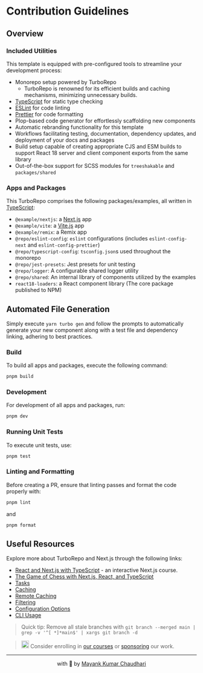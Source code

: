 # Contribution Guidelines

## Overview

### Included Utilities

This template is equipped with pre-configured tools to streamline your development process:

- Monorepo setup powered by TurboRepo
  - TurboRepo is renowned for its efficient builds and caching mechanisms, minimizing unnecessary builds.
- [TypeScript](https://www.typescriptlang.org/) for static type checking
- [ESLint](https://eslint.org/) for code linting
- [Prettier](https://prettier.io) for code formatting
- Plop-based code generator for effortlessly scaffolding new components
- Automatic rebranding functionality for this template
- Workflows facilitating testing, documentation, dependency updates, and deployment of your docs and packages
- Build setup capable of creating appropriate CJS and ESM builds to support React 18 server and client component exports from the same library
- Out-of-the-box support for SCSS modules for `treeshakable` and `packages/shared`

### Apps and Packages

This TurboRepo comprises the following packages/examples, all written in [TypeScript](https://www.typescriptlang.org/):

- `@example/nextjs`: a [Next.js](https://nextjs.org/) app
- `@example/vite`: a [Vite.js](https://vitest.dev) app
- `@example/remix`: a Remix app
- `@repo/eslint-config`: `eslint` configurations (includes `eslint-config-next` and `eslint-config-prettier`)
- `@repo/typescript-config`: `tsconfig.json`s used throughout the monorepo
- `@repo/jest-presets`: Jest presets for unit testing
- `@repo/logger`: A configurable shared logger utility
- `@repo/shared`: An internal library of components utilized by the examples
- `react18-loaders`: a React component library (The core package published to NPM)

## Automated File Generation

Simply execute `yarn turbo gen` and follow the prompts to automatically generate your new component along with a test file and dependency linking, adhering to best practices.

### Build

To build all apps and packages, execute the following command:

```bash
pnpm build
```

### Development

For development of all apps and packages, run:

```bash
pnpm dev
```

### Running Unit Tests

To execute unit tests, use:

```bash
pnpm test
```

### Linting and Formatting

Before creating a PR, ensure that linting passes and format the code properly with:

```bash
pnpm lint
```

and

```bash
pnpm format
```

## Useful Resources

Explore more about TurboRepo and Next.js through the following links:

- [React and Next.js with TypeScript](https://www.udemy.com/course/react-and-next-js-with-typescript/?referralCode=7202184A1E57C3DCA8B2) - an interactive Next.js course.
- [The Game of Chess with Next.js, React, and TypeScript](https://www.udemy.com/course/game-of-chess-with-nextjs-react-and-typescrypt/?referralCode=851A28F10B254A8523FE)
- [Tasks](https://turbo.build/repo/docs/core-concepts/monorepos/running-tasks)
- [Caching](https://turbo.build/repo/docs/core-concepts/caching)
- [Remote Caching](https://turbo.build/repo/docs/core-concepts/remote-caching)
- [Filtering](https://turbo.build/repo/docs/core-concepts/monorepos/filtering)
- [Configuration Options](https://turbo.build/repo/docs/reference/configuration)
- [CLI Usage](https://turbo.build/repo/docs/reference/command-line-reference)

> Quick tip: Remove all stale branches with `git branch --merged main | grep -v '^[ *]*main$' | xargs git branch -d`

> <img src="https://github.com/react18-tools/turborepo-template/blob/main/popper.png?raw=true" style="height: 20px"/> Consider enrolling in [our courses](https://mayank-chaudhari.vercel.app/courses) or [sponsoring](https://github.com/sponsors/mayank1513) our work.

<hr />

<p align="center" style="text-align:center">with 💖 by <a href="https://mayank-chaudhari.vercel.app" target="_blank">Mayank Kumar Chaudhari</a></p>
